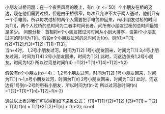 小朋友过桥问题：在一个夜黑风高的晚上，有n（n <= 50）个小朋友在桥的这边，现在他们需要过桥，但是由于桥很窄，每次只允许不大于两人通过，他们只有一个手电筒，所以每次过桥的两个人需要把手电筒带回来，i号小朋友过桥的时间为T[i]，两个人过桥的总时间为二者中时间长者。问所有小朋友过桥的总时间最短是多少。
问题分析：首相将n个小朋友按过河时间从小到大排序，设第i个小朋友过河的时间为T[i]。假设n个小朋友过河的总时间为f(n)，则f(1)=T[1]; f(2)=T[2];f(3)=T[2]+T[1]+T[3]。   
当n=4时，
1,2号小朋友过河，时间为T[2]
1号小朋友回来，时间为T[1]
3,4号小朋友过河，时间为T[4]
2号小朋友回来，时间为T[2]
此时，河这边仅有1,2号小朋友，时间为f(2)
所以过河总时间f(4) =T[2]+T[1]+T[4]+T[2]+f(2)

假设有n个小朋友(n>=4)：1,2号小朋友过河，时间为T[2]
1号小朋友回来，时间为T[1]
n-1,n号小朋友过河，时间为T[n]
2号小朋友回来，时间为T[2]
此时，河这边有1号到n-2号的所有小朋友，所以时间为f(n-2)
所以过河总时间f(n) =T[2]+T[1]+T[n]+T[2]+f(n-2)

通过以上表述我们可以得到如下递推公式：f(1)=T[1]
f(2)=T[2]
f(3)=T[1] + T[2] + T[3]
f(n) = T[1]+2T[2]+T[n] + f(n-2); n>=4
